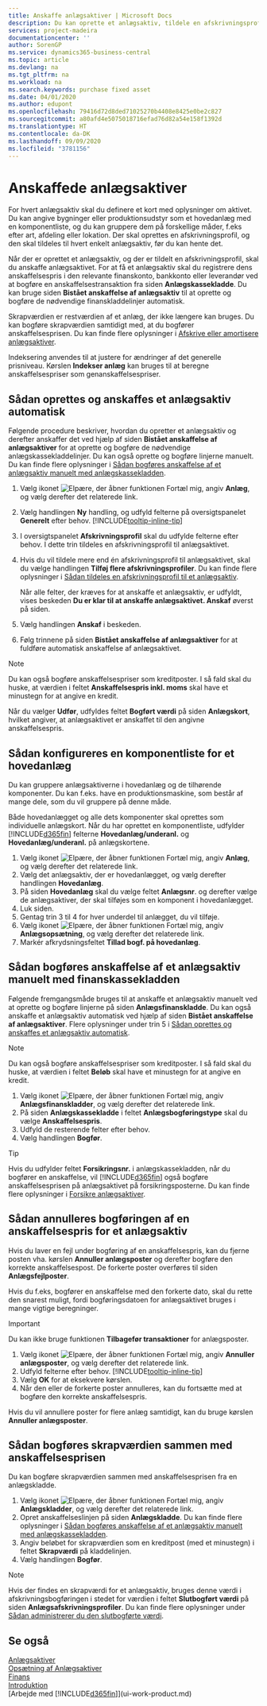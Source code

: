 ```yaml
---
title: Anskaffe anlægsaktiver | Microsoft Docs
description: Du kan oprette et anlægsaktiv, tildele en afskrivningsprofil og registrere anlægsaktivets anskaffelsespris.
services: project-madeira
documentationcenter: ''
author: SorenGP
ms.service: dynamics365-business-central
ms.topic: article
ms.devlang: na
ms.tgt_pltfrm: na
ms.workload: na
ms.search.keywords: purchase fixed asset
ms.date: 04/01/2020
ms.author: edupont
ms.openlocfilehash: 79416d72d8ded71025270b4408e8425e0be2c827
ms.sourcegitcommit: a80afd4e5075018716efad76d82a54e158f1392d
ms.translationtype: HT
ms.contentlocale: da-DK
ms.lasthandoff: 09/09/2020
ms.locfileid: "3781156"
---
```

# <a name="acquire-fixed-assets"></a>Anskaffede anlægsaktiver
For hvert anlægsaktiv skal du definere et kort med oplysninger om aktivet. Du kan angive bygninger eller produktionsudstyr som et hovedanlæg med en komponentliste, og du kan gruppere dem på forskellige måder, f.eks efter art, afdeling eller lokation. Der skal oprettes en afskrivningsprofil, og den skal tildeles til hvert enkelt anlægsaktiv, før du kan hente det.

Når der er oprettet et anlægsaktiv, og der er tildelt en afskrivningsprofil, skal du anskaffe anlægsaktivet. For at få et anlægsaktiv skal du registrere dens anskaffelsespris i den relevante finanskonto, bankkonto eller leverandør ved at bogføre en anskaffelsestransaktion fra siden **Anlægskassekladde**. Du kan bruge siden **Bistået anskaffelse af anlægsaktiv** til at oprette og bogføre de nødvendige finanskladdelinjer automatisk.

Skrapværdien er restværdien af et anlæg, der ikke længere kan bruges. Du kan bogføre skrapværdien samtidigt med, at du bogfører anskaffelsesprisen. Du kan finde flere oplysninger i [Afskrive eller amortisere anlægsaktiver](fa-how-depreciate-amortize.md).

Indeksering anvendes til at justere for ændringer af det generelle prisniveau. Kørslen **Indekser anlæg** kan bruges til at beregne anskaffelsespriser som genanskaffelsespriser.

## <a name="to-create-a-fixed-asset-and-acquire-it-automatically"></a>Sådan oprettes og anskaffes et anlægsaktiv automatisk
Følgende procedure beskriver, hvordan du opretter et anlægsaktiv og derefter anskaffer det ved hjælp af siden **Bistået anskaffelse af anlægsaktiver** for at oprette og bogføre de nødvendige anlægskassekladdelinjer. Du kan også oprette og bogføre linjerne manuelt. Du kan finde flere oplysninger i [Sådan bogføres anskaffelse af et anlægsaktiv manuelt med anlægskassekladden](fa-how-acquire.md#to-post-a-fixed-asset-acquisition-manually-with-the-fixed-asset-gl-journal).

1. Vælg ikonet ![Elpære, der åbner funktionen Fortæl mig](media/ui-search/search_small.png "Fortæl mig, hvad du vil foretage dig"), angiv **Anlæg**, og vælg derefter det relaterede link.  
2. Vælg handlingen **Ny** handling, og udfyld felterne på oversigtspanelet **Generelt** efter behov. [!INCLUDE[tooltip-inline-tip](includes/tooltip-inline-tip_md.md)]
3. I oversigtspanelet **Afskrivningsprofil** skal du udfylde felterne efter behov. I dette trin tildeles en afskrivningsprofil til anlægsaktivet.  
4. Hvis du vil tildele mere end én afskrivningsprofil til anlægsaktivet, skal du vælge handlingen **Tilføj flere afskrivningsprofiler**. Du kan finde flere oplysninger i [Sådan tildeles en afskrivningsprofil til et anlægsaktiv](fa-how-setup-depreciation.md#to-assign-a-depreciation-book-to-a-fixed-asset).

    Når alle felter, der kræves for at anskaffe et anlægsaktiv, er udfyldt, vises beskeden **Du er klar til at anskaffe anlægsaktivet. Anskaf** øverst på siden.
5. Vælg handlingen **Anskaf** i beskeden.
6. Følg trinnene på siden **Bistået anskaffelse af anlægsaktiver** for at fuldføre automatisk anskaffelse af anlægsaktivet.

> [!NOTE]  
>   Du kan også bogføre anskaffelsespriser som kreditposter. I så fald skal du huske, at værdien i feltet **Anskaffelsespris inkl. moms** skal have et minustegn for at angive en kredit.

Når du vælger **Udfør**, udfyldes feltet **Bogført værdi** på siden **Anlægskort**, hvilket angiver, at anlægsaktivet er anskaffet til den angivne anskaffelsespris.  

## <a name="to-set-up-a-component-list-for-a-main-asset"></a>Sådan konfigureres en komponentliste for et hovedanlæg
Du kan gruppere anlægsaktiverne i hovedanlæg og de tilhørende komponenter. Du kan f.eks. have en produktionsmaskine, som består af mange dele, som du vil gruppere på denne måde.  

Både hovedanlægget og alle dets komponenter skal oprettes som individuelle anlægskort. Når du har oprettet en komponentliste, udfylder [!INCLUDE[d365fin](includes/d365fin_md.md)] felterne **Hovedanlæg/underanl.** og **Hovedanlæg/underanl.** på anlægskortene.

1. Vælg ikonet ![Elpære, der åbner funktionen Fortæl mig](media/ui-search/search_small.png "Fortæl mig, hvad du vil foretage dig"), angiv **Anlæg**, og vælg derefter det relaterede link.
2. Vælg det anlægsaktiv, der er hovedanlægget, og vælg derefter handlingen **Hovedanlæg**.
3. På siden **Hovedanlæg** skal du vælge feltet **Anlægsnr**. og derefter vælge de anlægsaktiver, der skal tilføjes som en komponent i hovedanlægget.
4. Luk siden.
5. Gentag trin 3 til 4 for hver underdel til anlægget, du vil tilføje.
6. Vælg ikonet ![Elpære, der åbner funktionen Fortæl mig](media/ui-search/search_small.png "Fortæl mig, hvad du vil foretage dig"), angiv **Anlægsopsætning**, og vælg derefter det relaterede link.
7. Markér afkrydsningsfeltet **Tillad bogf. på hovedanlæg**.

## <a name="to-post-a-fixed-asset-acquisition-manually-with-the-fixed-asset-gl-journal"></a>Sådan bogføres anskaffelse af et anlægsaktiv manuelt med finanskassekladden
Følgende fremgangsmåde bruges til at anskaffe et anlægsaktiv manuelt ved at oprette og bogføre linjerne på siden **Anlægsfinanskladde**. Du kan også anskaffe et anlægsaktiv automatisk ved hjælp af siden **Bistået anskaffelse af anlægsaktiver**. Flere oplysninger under trin 5 i [Sådan oprettes og anskaffes et anlægsaktiv automatisk](fa-how-acquire.md#to-create-a-fixed-asset-and-acquire-it-automatically).

> [!NOTE]  
>   Du kan også bogføre anskaffelsespriser som kreditposter. I så fald skal du huske, at værdien i feltet **Beløb** skal have et minustegn for at angive en kredit.

1. Vælg ikonet ![Elpære, der åbner funktionen Fortæl mig](media/ui-search/search_small.png "Fortæl mig, hvad du vil foretage dig"), angiv **Anlægsfinanskladder**, og vælg derefter det relaterede link.
2. På siden **Anlægskassekladde** i feltet **Anlægsbogføringstype** skal du vælge **Anskaffelsespris**.
3. Udfyld de resterende felter efter behov.
4. Vælg handlingen **Bogfør**.  

> [!TIP]  
>   Hvis du udfylder feltet **Forsikringsnr.** i anlægskassekladden, når du bogfører en anskaffelse, vil [!INCLUDE[d365fin](includes/d365fin_md.md)] også bogføre anskaffelsesprisen på anlægsaktivet på forsikringsposterne. Du kan finde flere oplysninger i [Forsikre anlægsaktiver](fa-how-insure.md).

## <a name="to-cancel-an-acquisition-cost-posting-for-one-fixed-asset"></a>Sådan annulleres bogføringen af en anskaffelsespris for et anlægsaktiv
Hvis du laver en fejl under bogføring af en anskaffelsespris, kan du fjerne posten vha. kørslen **Annuller anlægsposter** og derefter bogføre den korrekte anskaffelsespost. De forkerte poster overføres til siden **Anlægsfejlposter**.

Hvis du f.eks, bogfører en anskaffelse med den forkerte dato, skal du rette den snarest muligt, fordi bogføringsdatoen for anlægsaktivet bruges i mange vigtige beregninger.

> [!IMPORTANT]  
>   Du kan ikke bruge funktionen **Tilbagefør transaktioner** for anlægsposter.

1. Vælg ikonet ![Elpære, der åbner funktionen Fortæl mig](media/ui-search/search_small.png "Fortæl mig, hvad du vil foretage dig"), angiv **Annuller anlægsposter**, og vælg derefter det relaterede link.
2. Udfyld felterne efter behov. [!INCLUDE[tooltip-inline-tip](includes/tooltip-inline-tip_md.md)]
3. Vælg **OK** for at eksekvere kørslen.
4. Når den eller de forkerte poster annulleres, kan du fortsætte med at bogføre den korrekte anskaffelsespris.

Hvis du vil annullere poster for flere anlæg samtidigt, kan du bruge kørslen **Annuller anlægsposter**.

## <a name="to-post-the-salvage-value-together-with-the-acquisition-cost"></a>Sådan bogføres skrapværdien sammen med anskaffelsesprisen
Du kan bogføre skrapværdien sammen med anskaffelsesprisen fra en anlægskladde.

1. Vælg ikonet ![Elpære, der åbner funktionen Fortæl mig](media/ui-search/search_small.png "Fortæl mig, hvad du vil foretage dig"), angiv **Anlægskladder**, og vælg derefter det relaterede link.
2. Opret anskaffelseslinjen på siden **Anlægskladde**. Du kan finde flere oplysninger i [Sådan bogføres anskaffelse af et anlægsaktiv manuelt med anlægskassekladden](fa-how-acquire.md#to-post-a-fixed-asset-acquisition-manually-with-the-fixed-asset-gl-journal).
3. Angiv beløbet for skrapværdien som en kreditpost (med et minustegn) i feltet **Skrapværdi** på kladdelinjen.
4. Vælg handlingen **Bogfør**.

> [!NOTE]
> Hvis der findes en skrapværdi for et anlægsaktiv, bruges denne værdi i afskrivningsbogføringen i stedet for værdien i feltet **Slutbogført værdi** på siden **Anlægsafskrivningsprofiler**. Du kan finde flere oplysninger under [Sådan administrerer du den slutbogførte værdi](fa-how-depreciate-amortize.md#to-manage-the-ending-book-value).

## <a name="see-also"></a>Se også
[Anlægsaktiver](fa-manage.md)  
[Opsætning af Anlægsaktiver](fa-setup.md)  
[Finans](finance.md)  
[Introduktion](product-get-started.md)  
[Arbejde med [!INCLUDE[d365fin](includes/d365fin_md.md)]](ui-work-product.md)
